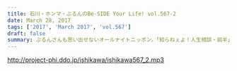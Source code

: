 ```yaml
---
title: 石川・ホンマ・ぶるんのBe-SIDE Your Life! vol.567-2
date: March 28, 2017
tags: ['2017', 'March 2017', 'vol.567']
draft: false
summary: ぶるんさんも思い出せないオールナイトニッポン。「知らねぇよ！人生相談・前半」SAITO
---
```


http://project-phi.ddo.jp/ishikawa/ishikawa567_2.mp3